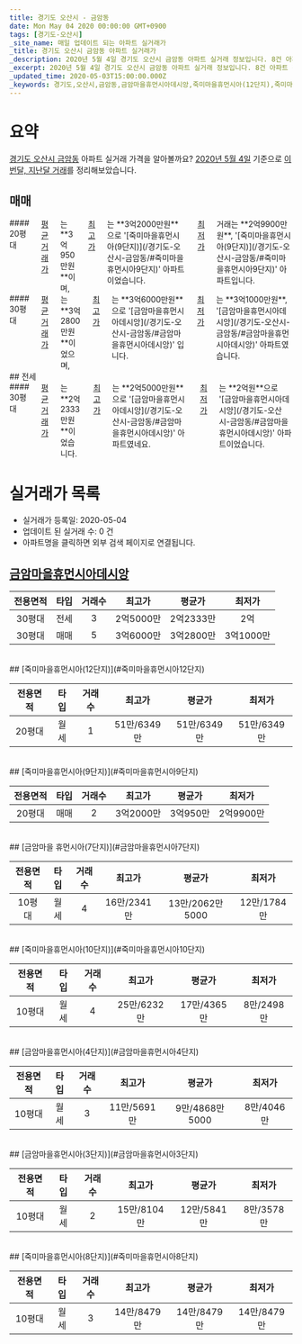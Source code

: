 ```yaml
---
title: 경기도 오산시 - 금암동
date: Mon May 04 2020 00:00:00 GMT+0900
tags: [경기도-오산시]
_site_name: 매일 업데이트 되는 아파트 실거래가
_title: 경기도 오산시 금암동 아파트 실거래가
_description: 2020년 5월 4일 경기도 오산시 금암동 아파트 실거래 정보입니다. 8건 아파트 정보가 있습니다.
_excerpt: 2020년 5월 4일 경기도 오산시 금암동 아파트 실거래 정보입니다. 8건 아파트 정보가 있습니다.
_updated_time: 2020-05-03T15:00:00.000Z
_keywords: 경기도,오산시,금암동,금암마을휴먼시아데시앙,죽미마을휴먼시아(12단지),죽미마을휴먼시아(9단지),금암마을 휴먼시아(7단지),죽미마을휴먼시아(10단지),금암마을휴먼시아(4단지),금암마을휴먼시아(3단지),죽미마을휴먼시아(8단지)
---
```





# 요약
<ins>경기도 오산시 금암동</ins> 아파트 실거래 가격을 알아볼까요? <ins>2020년 5월 4일</ins> 기준으로 <ins>이번달, 지난달 거래</ins>를 정리해보았습니다.

## 매매
<div class="container">
<div class="six columns" markdown="1">
#### 20평대
<ins>평균 거래가</ins>는 **3억950만원**이며, <ins>최고가</ins>는 **3억2000만원**으로 '[죽미마을휴먼시아(9단지)](/경기도-오산시-금암동/#죽미마을휴먼시아9단지)' 아파트이었습니다. <ins>최저가</ins> 거래는 **2억9900만원**, '[죽미마을휴먼시아(9단지)](/경기도-오산시-금암동/#죽미마을휴먼시아9단지)' 아파트입니다.
</div>
<div class="six columns" markdown="1">
#### 30평대
<ins>평균 거래가</ins>는 **3억2800만원**이었으며, <ins>최고가</ins>는 **3억6000만원**으로 '[금암마을휴먼시아데시앙](/경기도-오산시-금암동/#금암마을휴먼시아데시앙)' 입니다. <ins>최저가</ins>는 **3억1000만원**, '[금암마을휴먼시아데시앙](/경기도-오산시-금암동/#금암마을휴먼시아데시앙)' 아파트였습니다.
</div>
</div>
## 전세
<div class="container">
<div class="twelve columns" markdown="1">
#### 30평대
<ins>평균 거래가</ins>는 **2억2333만원**이었습니다. <ins>최고가</ins>는 **2억5000만원**으로 '[금암마을휴먼시아데시앙](/경기도-오산시-금암동/#금암마을휴먼시아데시앙)' 아파트였네요. <ins>최저가</ins>는 **2억원**으로 '[금암마을휴먼시아데시앙](/경기도-오산시-금암동/#금암마을휴먼시아데시앙)' 아파트이었습니다.
</div>
</div>



# 실거래가 목록
- 실거래가 등록일: 2020-05-04
- 업데이트 된 실거래 수: 0 건
- 아파트명을 클릭하면 외부 검색 페이지로 연결됩니다.

## [금암마을휴먼시아데시앙](#금암마을휴먼시아데시앙)

|전용면적|타입|거래수|최고가|평균가|최저가|
|:---:|:---:|:---:|:---:|:---:|:---:|
|30평대|<span class="deal-type-2">전세</span>|3|2억5000만|2억2333만|2억|
|30평대|<span class="deal-type-1">매매</span>|5|3억6000만|3억2800만|3억1000만|

<br/>
## [죽미마을휴먼시아(12단지)](#죽미마을휴먼시아12단지)

|전용면적|타입|거래수|최고가|평균가|최저가|
|:---:|:---:|:---:|:---:|:---:|:---:|
|20평대|<span class="deal-type-3">월세</span>|1|51만/6349만|51만/6349만|51만/6349만|

<br/>
## [죽미마을휴먼시아(9단지)](#죽미마을휴먼시아9단지)

|전용면적|타입|거래수|최고가|평균가|최저가|
|:---:|:---:|:---:|:---:|:---:|:---:|
|20평대|<span class="deal-type-1">매매</span>|2|3억2000만|3억950만|2억9900만|

<br/>
## [금암마을 휴먼시아(7단지)](#금암마을휴먼시아7단지)

|전용면적|타입|거래수|최고가|평균가|최저가|
|:---:|:---:|:---:|:---:|:---:|:---:|
|10평대|<span class="deal-type-3">월세</span>|4|16만/2341만|13만/2062만5000|12만/1784만|

<br/>
## [죽미마을휴먼시아(10단지)](#죽미마을휴먼시아10단지)

|전용면적|타입|거래수|최고가|평균가|최저가|
|:---:|:---:|:---:|:---:|:---:|:---:|
|10평대|<span class="deal-type-3">월세</span>|4|25만/6232만|17만/4365만|8만/2498만|

<br/>
## [금암마을휴먼시아(4단지)](#금암마을휴먼시아4단지)

|전용면적|타입|거래수|최고가|평균가|최저가|
|:---:|:---:|:---:|:---:|:---:|:---:|
|10평대|<span class="deal-type-3">월세</span>|3|11만/5691만|9만/4868만5000|8만/4046만|

<br/>
## [금암마을휴먼시아(3단지)](#금암마을휴먼시아3단지)

|전용면적|타입|거래수|최고가|평균가|최저가|
|:---:|:---:|:---:|:---:|:---:|:---:|
|10평대|<span class="deal-type-3">월세</span>|2|15만/8104만|12만/5841만|8만/3578만|

<br/>
## [죽미마을휴먼시아(8단지)](#죽미마을휴먼시아8단지)

|전용면적|타입|거래수|최고가|평균가|최저가|
|:---:|:---:|:---:|:---:|:---:|:---:|
|10평대|<span class="deal-type-3">월세</span>|3|14만/8479만|14만/8479만|14만/8479만|

<br/>



